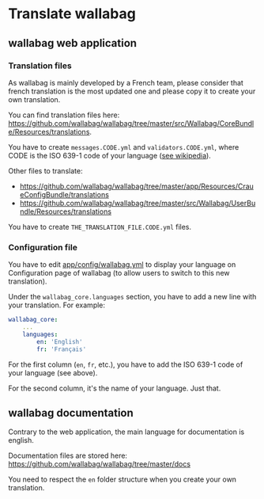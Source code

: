 # Translate wallabag

## wallabag web application

### Translation files

As wallabag is mainly developed by a French team, please consider that
french translation is the most updated one and please copy it to create
your own translation.

You can find translation files here:
https://github.com/wallabag/wallabag/tree/master/src/Wallabag/CoreBundle/Resources/translations.

You have to create `messages.CODE.yml` and `validators.CODE.yml`, where
CODE is the ISO 639-1 code of your language ([see
wikipedia](https://en.wikipedia.org/wiki/List_of_ISO_639-1_codes)).

Other files to translate:

-   https://github.com/wallabag/wallabag/tree/master/app/Resources/CraueConfigBundle/translations
-   https://github.com/wallabag/wallabag/tree/master/src/Wallabag/UserBundle/Resources/translations

You have to create `THE_TRANSLATION_FILE.CODE.yml` files.

### Configuration file

You have to edit
[app/config/wallabag.yml](https://github.com/wallabag/wallabag/blob/master/app/config/wallabag.yml)
to display your language on Configuration page of wallabag (to allow
users to switch to this new translation).

Under the `wallabag_core.languages` section, you have to add a new line
with your translation. For example:

```yaml
wallabag_core:
    ...
    languages:
        en: 'English'
        fr: 'Français'
```

For the first column (`en`, `fr`, etc.), you have to add the ISO 639-1
code of your language (see above).

For the second column, it's the name of your language. Just that.

## wallabag documentation

Contrary to the web application, the main language for documentation is
english.

Documentation files are stored here:
https://github.com/wallabag/wallabag/tree/master/docs

You need to respect the `en` folder structure when you create your own
translation.
